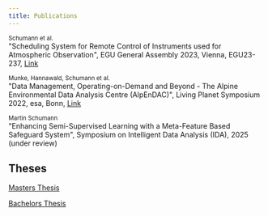 ```yaml
---
title: Publications
---
```

<small>Schumann et al.</small>
<br>"Scheduling System for Remote Control of Instruments used for Atmospheric Observation", EGU General Assembly 2023, Vienna, EGU23-237, [Link](../assets/pdfs/EGUPosterOOD_Final.pdf)

<small>Munke, Hannawald, Schumann et al.</small>
<br>"Data Management, Operating-on-Demand and Beyond - The Alpine Environmental Data Analysis Centre (AlpEnDAC)", Living Planet Symposium 2022, esa, Bonn, [Link](../assets/pdfs/AlpEnDAC_LPS-2022_final.pdf)

<small>Martin Schumann</small>
<br>"Enhancing Semi-Supervised Learning with a Meta-Feature Based Safeguard System", Symposium on Intelligent Data Analysis (IDA), 2025 (under review)

## Theses

[Masters Thesis](../assets/pdfs/main.pdf)

[Bachelors Thesis](../assets/pdfs/schu22.pdf)
